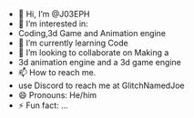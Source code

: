 - 👋 Hi, I’m @J03EPH
- 👀 I’m interested in:
- Coding,3d Game and Animation engine 
- 🌱 I’m currently learning Code
- 💞️ I’m looking to collaborate on Making a
- 3d animation engine and a 3d game engine
- 📫 How to reach me.
- use Discord to reach me at GlitchNamedJoe
- 😄 Pronouns: He/him
- ⚡ Fun fact: ...

<!---
J03EPH/J03EPH is a ✨ special ✨ repository because its `README.md` (this file) appears on your GitHub profile.
You can click the Preview link to take a look at your changes.
--->
